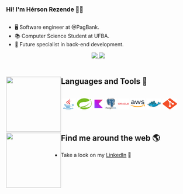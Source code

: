 <h4 align="center">

### Hi! I'm Hérson Rezende 👋😎
##

- 🖥 Software engineer at @PagBank.
- 📚 Computer Science Student at UFBA.
- 🎯 Future specialist in back-end development. 

<div align="center">
  <a href="https://github.com/hrezend">
  <img height="180em" src="https://github-readme-stats.vercel.app/api?username=hrezend&show_icons=true&theme=react&include_all_commits=true&count_private=true"/>
  <img height="180em" src="https://github-readme-stats.vercel.app/api/top-langs/?username=hrezend&layout=compact&langs_count=7&theme=react"/>
  </a>
</div>

<br>  
  
## Languages and Tools 🔨 <img align="left" width="150" height="150" src="https://user-images.githubusercontent.com/62779767/142231517-e34ce1ea-1b98-4483-bd99-d260ac6c9285.gif?raw=true"/>
<div style="display: inline_block"><br>
  <img align="center" alt="JAVA" height="30" width="40" src="https://raw.githubusercontent.com/devicons/devicon/master/icons/java/java-original.svg"/>
  <img align="center" alt="SPRING" height="30" width="40" src="https://raw.githubusercontent.com/devicons/devicon/master/icons/spring/spring-original.svg"/>
  <img align="center" alt="KOTLIN" width="30" height="30" src="https://raw.githubusercontent.com/devicons/devicon/master/icons/kotlin/kotlin-original.svg"/>
  <img align="center" alt="POSTGRESSQL" width="30" height="30" src="https://raw.githubusercontent.com/devicons/devicon/master/icons/postgresql/postgresql-original-wordmark.svg"/>
  <img align="center" alt="ORACLE" width="30" height="30" src="https://raw.githubusercontent.com/devicons/devicon/master/icons/oracle/oracle-original.svg"/>
  <img align="center" alt="AWS" height="30" width="40" src="https://raw.githubusercontent.com/devicons/devicon/master/icons/amazonwebservices/amazonwebservices-original-wordmark.svg"/>
  <img align="center" alt="DOCKER" height="30" width="40" src="https://raw.githubusercontent.com/devicons/devicon/master/icons/docker/docker-original.svg"/>
  <img align="center" alt="GIT" height="30" width="40" src="https://raw.githubusercontent.com/devicons/devicon/master/icons/git/git-original.svg"/>
</div>

<br>
<br>

## Find me around the web 🌎 <img align="left" width="150" height="150" src="https://user-images.githubusercontent.com/62779767/142226752-e9515a8a-df24-490d-8574-3e1bcf021a8d.gif?raw=true">
- Take a look on my <a href="https://www.linkedin.com/in/hrezend/" target="_blank">LinkedIn</a> 💼

